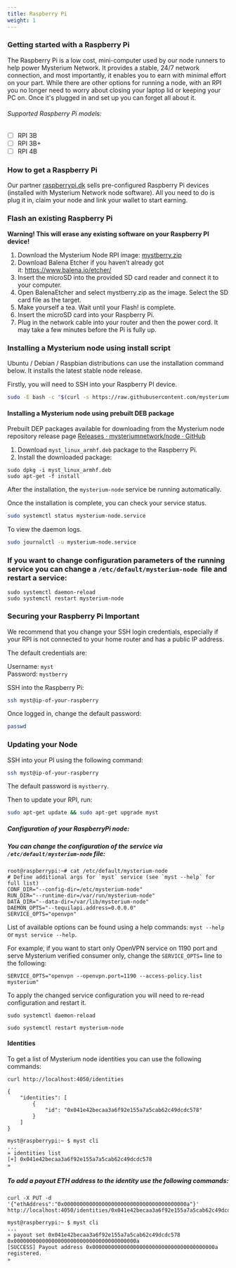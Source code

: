```yaml
---
title: Raspberry Pi
weight: 1
---
```


### Getting started with a Raspberry Pi

The Raspberry Pi is a low cost, mini-computer used by our node runners to help power Mysterium Network. It provides a stable, 24/7 network connection, and most importantly, it enables you to earn with minimal effort on your part. While there are other options for running a node, with an RPI you no longer need to worry about closing your laptop lid or keeping your PC on. Once it's plugged in and set up you can forget all about it.

###### Supported Raspberry Pi models:

- [ ] RPI 3B
- [ ] RPI 3B+
- [ ] RPI 4B

### How to get a Raspberry Pi

Our partner [raspberrypi.dk](https://raspberrypi.dk/en/product/mysterium-network-node-raspberry-pi-starter-kit/) sells pre-configured Raspberry Pi devices (installed with Mysterium Network node software). All you need to do is plug it in, claim your node and link your wallet to start earning.

### Flash an existing Raspberry Pi

**Warning! This will erase any existing software on your Raspberry PI device!**

1. Download the Mysterium Node RPI image: [mystberry.zip](https://github.com/mysteriumnetwork/node/releases/download/0.22.5/mystberry.zip)
2. Download Balena Etcher if you haven’t already got it: https://www.balena.io/etcher/
3. Insert the microSD into the provided SD card reader and connect it to your computer.
4. Open BalenaEtcher and select mystberry.zip as the image. Select the SD card file as the target.
5. Make yourself a tea. Wait until your Flash! is complete.
6. Insert the microSD card into your Raspberry Pi.
7. Plug in the network cable into your router and then the power cord. It may take a few minutes before the Pi is fully up. 

### Installing a Mysterium node using install script

Ubuntu / Debian / Raspbian distributions can use the installation command below. It installs the latest stable node release.

Firstly, you will need to SSH into your Raspberry PI device.

```bash
sudo -E bash -c "$(curl -s https://raw.githubusercontent.com/mysteriumnetwork/node/master/install.sh)"
```

#### Installing a Mysterium node using prebuilt DEB package

Prebuilt DEP packages available for downloading from the Mysterium node repository release page [Releases · mysteriumnetwork/node · GitHub](https://github.com/mysteriumnetwork/node/releases)

1) Download `myst_linux_armhf.deb` package to the Raspberry Pi.
2) Install the downloaded package:  

```
sudo dpkg -i myst_linux_armhf.deb
sudo apt-get -f install
```

After the installation, the `mysterium-node` service be running automatically.



Once the installation is complete, you can check your service status.

```bash
sudo systemctl status mysterium-node.service
```

To view the daemon logs.

```bash
sudo journalctl -u mysterium-node.service
```

### If you want to change configuration parameters of the running service you can change a `/etc/default/mysterium-node`  file and restart a service:

```
sudo systemctl daemon-reload
sudo systemctl restart mysterium-node
```

### Securing your Raspberry Pi Important

We recommend that you change your SSH login credentials, especially if your RPI is not connected to your home router and has a public IP address.

The default credentials are:

Username: `myst`  
Password: `mystberry`

SSH into the Raspberry Pi:

```bash
ssh myst@ip-of-your-raspberry
```

Once logged in, change the default password:

```bash
passwd
```

### Updating your Node

SSH into your PI using the following command:

```bash
ssh myst@ip-of-your-raspberry
```

The default password is `mystberry`.

Then to update your RPI, run:

```bash
sudo apt-get update && sudo apt-get upgrade myst
```

##### Configuration of your RaspberryPi node:

##### You can change the configuration of the service via `/etc/default/mysterium-node` file:

```
root@raspberrypi:~# cat /etc/default/mysterium-node
# Define additional args for `myst` service (see `myst --help` for full list)
CONF_DIR="--config-dir=/etc/mysterium-node"
RUN_DIR="--runtime-dir=/var/run/mysterium-node"
DATA_DIR="--data-dir=/var/lib/mysterium-node"
DAEMON_OPTS="--tequilapi.address=0.0.0.0"
SERVICE_OPTS="openvpn"
```

List of available options can be found using a help commands: `myst --help` or `myst service --help`.

For example, if you want to start only OpenVPN service on 1190 port and serve Mysterium verified consumer only, change the `SERVICE_OPTS=` line to the following:

```
SERVICE_OPTS="openvpn --openvpn.port=1190 --access-policy.list mysterium"
```

To apply the changed service configuration you will need to re-read configuration and restart it.

```
sudo systemctl daemon-reload
```

```
sudo systemctl restart mysterium-node
```

#### Identities

To get a list of Mysterium node identities you can use the following commands:

```
curl http://localhost:4050/identities

{
    "identities": [
        {
            "id": "0x041e42becaa3a6f92e155a7a5cab62c49dcdc578"
        }
    ]
}
```

```
myst@raspberrypi:~ $ myst cli
...
» identities list
[+] 0x041e42becaa3a6f92e155a7a5cab62c49dcdc578
»
```

##### To add a payout ETH address to the identity use the following commands:

```
curl -X PUT -d '{"ethAddress":"0x000000000000000000000000000000000000000a"}' http://localhost:4050/identities/0x041e42becaa3a6f92e155a7a5cab62c49dcdc578/payout
```

```
myst@raspberrypi:~ $ myst cli
...
» payout set 0x041e42becaa3a6f92e155a7a5cab62c49dcdc578 0x000000000000000000000000000000000000000a
[SUCCESS] Payout address 0x000000000000000000000000000000000000000a registered.
»
```
